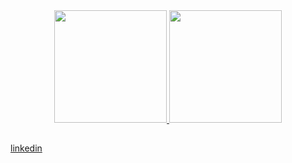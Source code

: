 

<div align="center">
  <a href="https://github.com/Didafe">
  <img height="180em" src="https://github-readme-stats.vercel.app/api?username=Didafe&show_icons=true&theme=default&include_all_commits=true&count_private=true"/>
  <img height="180em" src="https://github-readme-stats.vercel.app/api/top-langs/?username=Didafe&layout=compact&langs_count=7&theme=defalt"/>
</div>

  ##
  [linkedin](http://linkedin.com.br)
<!--
**Didafe/Didafe** is a ✨ _special_ ✨ repository because its `README.md` (this file) appears on your GitHub profile.

Here are some ideas to get you started:
### Hi there 👋
- 🔭 I’m currently working on ...
- 🌱 I’m currently learning ...
- 👯 I’m looking to collaborate on ...
- 🤔 I’m looking for help with ...
- 💬 Ask me about ...
- 📫 How to reach me: ...
- 😄 Pronouns: ...
- ⚡ Fun fact: ...
-->
